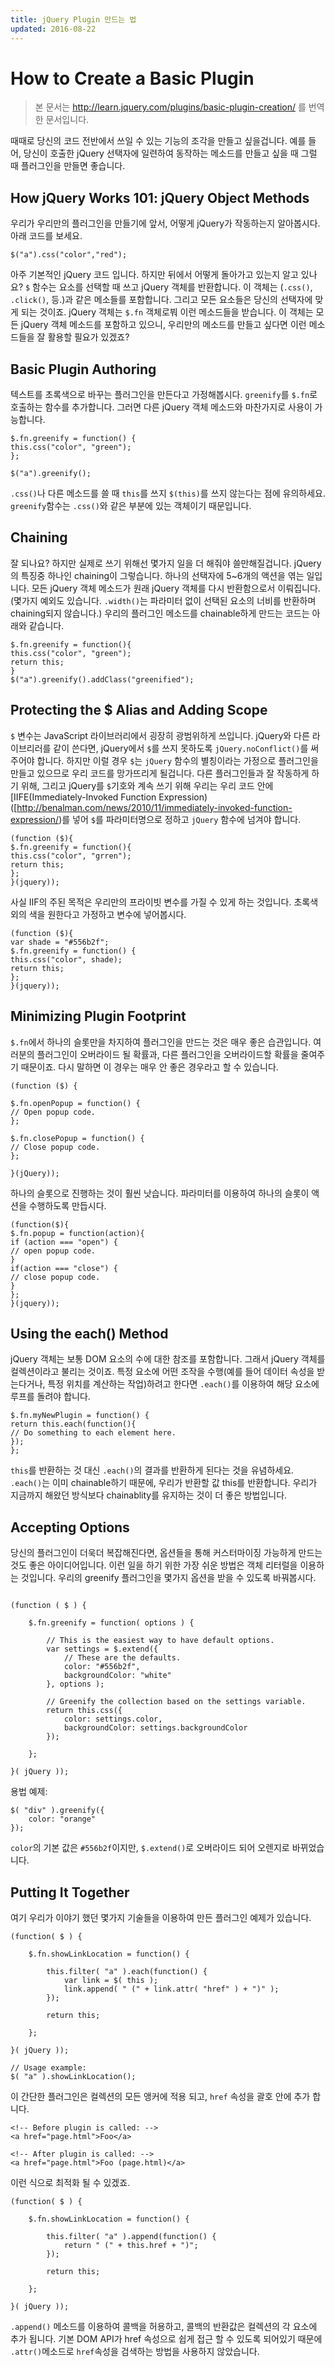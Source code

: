 ```yaml
---
title: jQuery Plugin 만드는 법
updated: 2016-08-22
---
```


# How to Create a Basic Plugin

> 본 문서는 http://learn.jquery.com/plugins/basic-plugin-creation/ 를 번역한 문서입니다.

때때로 당신의 코드 전반에서 쓰일 수 있는 기능의 조각을 만들고 싶을겁니다. 예를 들어, 당신이 호출한 jQuery 선택자에 일련하여 동작하는 메소드를 만들고 싶을 때 그럴 때 플러그인을 만들면 좋습니다.

## How jQuery Works 101: jQuery Object Methods
우리가 우리만의 플러그인을 만들기에 앞서, 어떻게 jQuery가 작동하는지 알아봅시다. 아래 코드를 보세요.

```
$("a").css("color","red");
```

아주 기본적인 jQuery 코드 입니다. 하지만 뒤에서 어떻게 돌아가고 있는지 알고 있나요? ```$``` 함수는 요소를 선택할 때 쓰고 jQuery 객체를 반환합니다. 이 객체는 (```.css()```, ```.click()```, 등.)과 같은 메소들를 포함합니다. 그리고 모든 요소들은 당신의 선택자에 맞게 되는 것이죠. jQuery 객체는 ```$.fn``` 객체로붜 이런 메소드들을 받습니다. 이 객체는 모든 jQuery 객체 메소드를 포함하고 있으니, 우리만의 메소드를 만들고 싶다면 이런 메소드들을 잘 활용할 필요가 있겠죠?

## Basic Plugin Authoring

텍스트를 초록색으로 바꾸는 플러그인을 만든다고 가정해봅시다. ```greenify```를 ```$.fn```로 호출하는 함수를 추가합니다. 그러면 다른 jQuery 객체 메소드와 마찬가지로 사용이 가능합니다.

```
$.fn.greenify = function() {
this.css("color", "green");
};

$("a").greenify();
```

```.css()```나 다른 메소드를 쓸 때 ```this```를 쓰지 ```$(this)```를 쓰지 않는다는 점에 유의하세요. ```greenify```함수는 ```.css()```와 같은 부분에 있는 객체이기 때문입니다.

## Chaining

잘 되나요? 하지만 실제로 쓰기 위해선 몇가지 일을 더 해줘야 쓸만해질겁니다. jQuery의 특징중 하나인 chaining이 그렇습니다. 하나의 선택자에 5~6개의 액션을 엮는 일입니다. 모든 jQuery 객체 메소드가 원래 jQuery 객체를 다시 반환함으로서 이뤄집니다. (몇가지 예외도 있습니다. ```.width()```는 파라미터 없이 선택된 요소의 너비를 반환하며 chaining되지 않습니다.) 우리의 플러그인 메소드를 chainable하게 만드는 코드는 아래와 같습니다.

```
$.fn.greenify = function(){
this.css("color", "green");
return this;
}
$("a").greenify().addClass("greenified");
```

## Protecting the $ Alias and Adding Scope

```$``` 변수는 JavaScript 라이브러리에서 굉장히 광범위하게 쓰입니다. jQuery와 다른 라이브리러를 같이 쓴다면, jQuery에서 ```$```를 쓰지 못하도록 ```jQuery.noConflict()```를 써주어야 합니다. 하지만 이럴 경우 ```$```는 ```jQuery``` 함수의 별칭이라는 가정으로 플러그인을 만들고 있으므로 우리 코드를 망가뜨리게 될겁니다. 다른 플러그인들과 잘 작동하게 하기 위해, 그리고 jQuery를 ```$```기호와 계속 쓰기 위해 우리는 우리 코드 안에 [IIFE(Immediately-Invoked Function Expression)([http://benalman.com/news/2010/11/immediately-invoked-function-expression/)를 넣어 ```$```를 파라미터명으로 정하고 ```jQuery``` 함수에 넘겨야 합니다.

```
(function ($){
$.fn.greenify = function(){
this.css("color", "grren");
return this;
};
}(jquery));
```

사실 IIF의 주된 목적은 우리만의 프라이빗 변수를 가질 수 있게 하는 것입니다. 초록색 외의 색을 원한다고 가정하고 변수에 넣어봅시다.

```
(function ($){
var shade = "#556b2f";
$.fn.greenify = function() {
this.css("color", shade);
return this;
};
}(jquery));
```

## Minimizing Plugin Footprint

```$.fn```에서 하나의 슬롯만을 차지하여 플러그인을 만드는 것은 매우 좋은 습관입니다. 여러분의 플러그인이 오버라이드 될 확률과, 다른 플러그인을 오버라이드할 확률을 줄여주기 때문이죠. 다시 말하면 이 경우는 매우 안 좋은 경우라고 할 수 있습니다.

```
(function ($) {

$.fn.openPopup = function() {
// Open popup code.
};

$.fn.closePopup = function() {
// Close popup code.
};

}(jQuery));
```


하나의 슬롯으로 진행하는 것이 훨씬 낫습니다. 파라미터를 이용하여 하나의 슬롯이 액션을 수행하도록 만듭시다.

```
(function($){
$.fn.popup = function(action){
if (action === "open") {
// open popup code.
}
if(action === "close") {
// close popup code.
}
};
}(jquery));
```

## Using the each() Method

jQuery 객체는 보통 DOM 요소의 수에 대한 참조를 포함합니다. 그래서 jQuery 객체를 컬렉션이라고 불리는 것이죠. 특정 요소에 어떤 조작을 수행(예를 들어 데이터 속성을 받는다거나, 특정 위치를 계산하는 작업)하려고 한다면 ```.each()```를 이용하여 해당 요소에 루프를 돌려야 합니다.

```
$.fn.myNewPlugin = function() {
return this.each(function(){
// Do something to each element here.
});
};
```

```this```를 반환하는 것 대신 ```.each()```의 결과를 반환하게 된다는 것을 유념하세요. ```.each()```는 이미 chainable하기 때문에, 우리가 반환할 값 this를 반환합니다. 우리가 지금까지 해왔던 방식보다 chainablity를 유지하는 것이 더 좋은 방법입니다.

## Accepting Options

당신의 플러그인이 더욱더 복잡해진다면, 옵션들을 통해 커스터마이징 가능하게 만드는 것도 좋은 아이디어입니다. 이런 일을 하기 위한 가장 쉬운 방법은 객체 리터럴을 이용하는 것입니다. 우리의 greenify 플러그인을 몇가지 옵션을 받을 수 있도록 바꿔봅시다.

```

(function ( $ ) {
 
    $.fn.greenify = function( options ) {
 
        // This is the easiest way to have default options.
        var settings = $.extend({
            // These are the defaults.
            color: "#556b2f",
            backgroundColor: "white"
        }, options );
 
        // Greenify the collection based on the settings variable.
        return this.css({
            color: settings.color,
            backgroundColor: settings.backgroundColor
        });
 
    };
 
}( jQuery ));
```

용법 예제:

```
$( "div" ).greenify({
    color: "orange"
});
```

```color```의 기본 값은 ```#556b2f```이지만, ```$.extend()```로 오버라이드 되어 오렌지로 바뀌었습니다.

## Putting It Together

여기 우리가 이야기 했던 몇가지 기술들을 이용하여 만든 플러그인 예제가 있습니다.

```
(function( $ ) {
 
    $.fn.showLinkLocation = function() {
 
        this.filter( "a" ).each(function() {
            var link = $( this );
            link.append( " (" + link.attr( "href" ) + ")" );
        });
 
        return this;
 
    };
 
}( jQuery ));
 
// Usage example:
$( "a" ).showLinkLocation();
```

이 간단한 플러그인은 컬렉션의 모든 앵커에 적용 되고,  ```href``` 속성을 괄호 안에 추가 합니다.

```
<!-- Before plugin is called: -->
<a href="page.html">Foo</a>
 
<!-- After plugin is called: -->
<a href="page.html">Foo (page.html)</a>
```

이런 식으로 최적화 될 수 있겠죠.

```
(function( $ ) {
 
    $.fn.showLinkLocation = function() {
 
        this.filter( "a" ).append(function() {
            return " (" + this.href + ")";
        });
 
        return this;
 
    };
 
}( jQuery ));
```

```.append()``` 메소드를 이용하여 콜백을 허용하고, 콜백의 반환값은 컬렉션의 각 요소에 추가 됩니다. 기본 DOM API가 href 속성으로 쉽게 접근 할 수 있도록 되어있기 때문에 ```.attr()```메소드로 ```href```속성을 검색하는 방법을 사용하지 않았습니다. 
